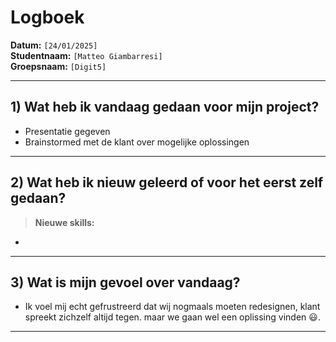# Logboek

**Datum:** `[24/01/2025]`  
**Studentnaam:** `[Matteo Giambarresi]`  
**Groepsnaam:** `[Digit5]`

---

## 1) Wat heb ik vandaag gedaan voor mijn project?
- Presentatie gegeven
- Brainstormed met de klant over mogelijke oplossingen
---
## 2) Wat heb ik nieuw geleerd of voor het eerst zelf gedaan?
> **Nieuwe skills:**  
- 
---

## 3) Wat is mijn gevoel over vandaag?
- Ik voel mij echt gefrustreerd dat wij nogmaals moeten redesignen, klant spreekt zichzelf altijd tegen. maar we gaan wel een oplissing vinden :smiley:.
---


